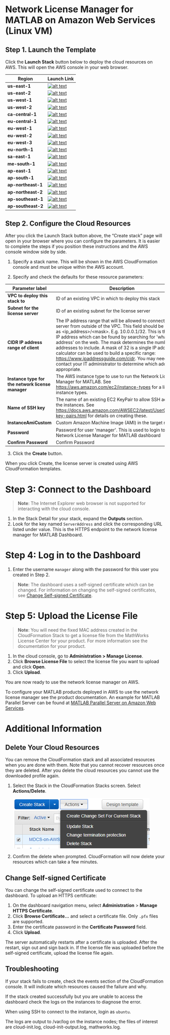 # Network License Manager for MATLAB on Amazon Web Services (Linux VM)

## Step 1. Launch the Template

Click the **Launch Stack** button below to deploy the cloud resources on AWS. This will open the AWS console in your web browser.

| Region | Launch Link |
| --------------- | ----------- |
| **us-east-1** | [![alt text](https://s3.amazonaws.com/cloudformation-examples/cloudformation-launch-stack.png "Start an cluster using the template")](https://us-east-1.console.aws.amazon.com/cloudformation/home?region=us-east-1#/stacks/create/review?templateURL=https://network-license-manager-for-matlab-on-aws.s3.amazonaws.com/R2023a/license-manager-template.json) |
| **us-east-2** | [![alt text](https://s3.amazonaws.com/cloudformation-examples/cloudformation-launch-stack.png "Start an cluster using the template")](https://us-east-2.console.aws.amazon.com/cloudformation/home?region=us-east-2#/stacks/create/review?templateURL=https://network-license-manager-for-matlab-on-aws.s3.amazonaws.com/R2023a/license-manager-template.json) |
| **us-west-1** | [![alt text](https://s3.amazonaws.com/cloudformation-examples/cloudformation-launch-stack.png "Start an cluster using the template")](https://us-west-1.console.aws.amazon.com/cloudformation/home?region=us-west-1#/stacks/create/review?templateURL=https://network-license-manager-for-matlab-on-aws.s3.amazonaws.com/R2023a/license-manager-template.json) |
| **us-west-2** | [![alt text](https://s3.amazonaws.com/cloudformation-examples/cloudformation-launch-stack.png "Start an cluster using the template")](https://us-west-2.console.aws.amazon.com/cloudformation/home?region=us-west-2#/stacks/create/review?templateURL=https://network-license-manager-for-matlab-on-aws.s3.amazonaws.com/R2023a/license-manager-template.json) |
| **ca-central-1** | [![alt text](https://s3.amazonaws.com/cloudformation-examples/cloudformation-launch-stack.png "Start an cluster using the template")](https://ca-central-1.console.aws.amazon.com/cloudformation/home?region=ca-central-1#/stacks/create/review?templateURL=https://network-license-manager-for-matlab-on-aws.s3.amazonaws.com/R2023a/license-manager-template.json) |
| **eu-central-1** | [![alt text](https://s3.amazonaws.com/cloudformation-examples/cloudformation-launch-stack.png "Start an cluster using the template")](https://eu-central-1.console.aws.amazon.com/cloudformation/home?region=eu-central-1#/stacks/create/review?templateURL=https://network-license-manager-for-matlab-on-aws.s3.amazonaws.com/R2023a/license-manager-template.json) |
| **eu-west-1** | [![alt text](https://s3.amazonaws.com/cloudformation-examples/cloudformation-launch-stack.png "Start an cluster using the template")](https://eu-west-1.console.aws.amazon.com/cloudformation/home?region=eu-west-1#/stacks/create/review?templateURL=https://network-license-manager-for-matlab-on-aws.s3.amazonaws.com/R2023a/license-manager-template.json) |
| **eu-west-2** | [![alt text](https://s3.amazonaws.com/cloudformation-examples/cloudformation-launch-stack.png "Start an cluster using the template")](https://eu-west-2.console.aws.amazon.com/cloudformation/home?region=eu-west-2#/stacks/create/review?templateURL=https://network-license-manager-for-matlab-on-aws.s3.amazonaws.com/R2023a/license-manager-template.json) |
| **eu-west-3** | [![alt text](https://s3.amazonaws.com/cloudformation-examples/cloudformation-launch-stack.png "Start an cluster using the template")](https://eu-west-3.console.aws.amazon.com/cloudformation/home?region=eu-west-3#/stacks/create/review?templateURL=https://network-license-manager-for-matlab-on-aws.s3.amazonaws.com/R2023a/license-manager-template.json) |
| **eu-north-1** | [![alt text](https://s3.amazonaws.com/cloudformation-examples/cloudformation-launch-stack.png "Start an cluster using the template")](https://eu-north-1.console.aws.amazon.com/cloudformation/home?region=eu-north-1#/stacks/create/review?templateURL=https://network-license-manager-for-matlab-on-aws.s3.amazonaws.com/R2023a/license-manager-template.json) |
| **sa-east-1** | [![alt text](https://s3.amazonaws.com/cloudformation-examples/cloudformation-launch-stack.png "Start an cluster using the template")](https://sa-east-1.console.aws.amazon.com/cloudformation/home?region=sa-east-1#/stacks/create/review?templateURL=https://network-license-manager-for-matlab-on-aws.s3.amazonaws.com/R2023a/license-manager-template.json) |
| **me-south-1** | [![alt text](https://s3.amazonaws.com/cloudformation-examples/cloudformation-launch-stack.png "Start an cluster using the template")](https://me-south-1.console.aws.amazon.com/cloudformation/home?region=me-south-1#/stacks/create/review?templateURL=https://network-license-manager-for-matlab-on-aws.s3.amazonaws.com/R2023a/license-manager-template.json) |
| **ap-east-1** | [![alt text](https://s3.amazonaws.com/cloudformation-examples/cloudformation-launch-stack.png "Start an cluster using the template")](https://ap-east-1.console.aws.amazon.com/cloudformation/home?region=ap-east-1#/stacks/create/review?templateURL=https://network-license-manager-for-matlab-on-aws.s3.amazonaws.com/R2023a/license-manager-template.json) |
| **ap-south-1** | [![alt text](https://s3.amazonaws.com/cloudformation-examples/cloudformation-launch-stack.png "Start an cluster using the template")](https://ap-south-1.console.aws.amazon.com/cloudformation/home?region=ap-south-1#/stacks/create/review?templateURL=https://network-license-manager-for-matlab-on-aws.s3.amazonaws.com/R2023a/license-manager-template.json) |
| **ap-northeast-1** | [![alt text](https://s3.amazonaws.com/cloudformation-examples/cloudformation-launch-stack.png "Start an cluster using the template")](https://ap-northeast-1.console.aws.amazon.com/cloudformation/home?region=ap-northeast-1#/stacks/create/review?templateURL=https://network-license-manager-for-matlab-on-aws.s3.amazonaws.com/R2023a/license-manager-template.json) |
| **ap-northeast-2** | [![alt text](https://s3.amazonaws.com/cloudformation-examples/cloudformation-launch-stack.png "Start an cluster using the template")](https://ap-northeast-2.console.aws.amazon.com/cloudformation/home?region=ap-northeast-2#/stacks/create/review?templateURL=https://network-license-manager-for-matlab-on-aws.s3.amazonaws.com/R2023a/license-manager-template.json) |
| **ap-southeast-1** | [![alt text](https://s3.amazonaws.com/cloudformation-examples/cloudformation-launch-stack.png "Start an cluster using the template")](https://ap-southeast-1.console.aws.amazon.com/cloudformation/home?region=ap-southeast-1#/stacks/create/review?templateURL=https://network-license-manager-for-matlab-on-aws.s3.amazonaws.com/R2023a/license-manager-template.json) |
| **ap-southeast-2** | [![alt text](https://s3.amazonaws.com/cloudformation-examples/cloudformation-launch-stack.png "Start an cluster using the template")](https://ap-southeast-2.console.aws.amazon.com/cloudformation/home?region=ap-southeast-2#/stacks/create/review?templateURL=https://network-license-manager-for-matlab-on-aws.s3.amazonaws.com/R2023a/license-manager-template.json) |


## Step 2. Configure the Cloud Resources
After you click the Launch Stack button above, the “Create stack” page will open in your browser where you can configure the parameters. It is easier to complete the steps if you position these instructions and the AWS console window side by side.

1. Specify a stack name. This will be shown in the AWS CloudFormation console and must be unique within the AWS account.

2. Specify and check the defaults for these resource parameters:

| Parameter label | Description |
| --------------- | ----------- |
| **VPC to deploy this stack to** | ID of an existing VPC in which to deploy this stack |
| **Subnet for the license server** | ID of an existing subnet for the license server |
| **CIDR IP address range of client** | The IP address range that will be allowed to connect to this server from outside of the VPC. This field should be formatted as \<ip_address>/\<mask>. E.g. 10.0.0.1/32. This is the public IP address which can be found by searching for 'what is my ip address' on the web. The mask determines the number of IP addresses to include. A mask of 32 is a single IP address. This calculator can be used to build a specific range: https://www.ipaddressguide.com/cidr. You may need to contact your IT administrator to determine which address is appropriate. |
| **Instance type for the network license manager** | The AWS instance type to use to run the Network License Manager for MATLAB. See https://aws.amazon.com/ec2/instance-types for a list of instance types. |
| **Name of SSH key** | The name of an existing EC2 KeyPair to allow SSH access to all the instances. See https://docs.aws.amazon.com/AWSEC2/latest/UserGuide/ec2-key-pairs.html for details on creating these. |
| **InstanceAmiCustom** | Custom Amazon Machine Image (AMI) in the target region |
| **Password** | Password for user 'manager'. This is used to login to the Network License Manager for MATLAB dashboard |
| **Confirm Password** | Confirm Password |


3. Click the **Create** button.

When you click Create, the license server is created using AWS CloudFormation templates.

# Step 3: Connect to the Dashboard
> **Note**: The Internet Explorer web browser is not supported for interacting with the cloud console.

1. In the Stack Detail for your stack, expand the **Outputs** section.
2. Look for the key named `ServerAddress` and click the corresponding URL listed under value. This is the HTTPS endpoint to the network license manager for MATLAB Dashboard.

# Step 4: Log in to the Dashboard

1. Enter the username `manager` along with the password for this user you created in Step 2.

> **Note**: The dashboard uses a self-signed certificate which can be changed. For information on changing the self-signed certificates, see [Change Self-signed Certificate](#change-self-signed-certificate).

# Step 5: Upload the License File
> **Note**: You will need the fixed MAC address created in the CloudFormation Stack to get a license file from the MathWorks License Center for your product. For more information see the documentation for your product.

1. In the cloud console, go to **Administration > Manage License**.
2. Click **Browse License File** to select the license file you want to upload and click **Open**.
3. Click **Upload**.

You are now ready to use the network license manager on AWS.

To configure your MATLAB products deployed in AWS to use the network license manager see the product documentation. An example for MATLAB Parallel Server can be found at [MATLAB Parallel Server on Amazon Web Services](https://github.com/mathworks-ref-arch/matlab-parallel-server-on-aws).

# Additional Information
## Delete Your Cloud Resources
You can remove the CloudFormation stack and all associated resources when you are done with them. Note that you cannot recover resources once they are deleted. After you delete the cloud resources you cannot use the downloaded profile again.

1. Select the Stack in the CloudFormation Stacks screen.  Select **Actions/Delete**.

     ![CloudFormation Stacks Output](../../img/cloudformation-delete-stack.png)

2. Confirm the delete when prompted.  CloudFormation will now delete your resources which can take a few minutes.

## Change Self-signed Certificate
You can change the self-signed certificate used to connect to the dashboard. To upload an HTTPS certificate:
1. On the dashboard navigation menu, select **Administration** > **Manage HTTPS Certificate**.
1. Click **Browse Certificate...** and select a certificate file. Only `.pfx` files are supported.
1. Enter the certificate password in the **Certificate Password** field.
1. Click **Upload**.

The server automatically restarts after a certificate is uploaded. After the restart, sign out and sign back in. If the license file was uploaded before the self-signed certificate, upload the license file again.

## Troubleshooting
If your stack fails to create, check the events section of the CloudFormation console. It will indicate which resources caused the failure and why.

If the stack created successfully but you are unable to access the dashboard check the logs on the instances to diagnose the error.

When using SSH to connect to the instance, login as `ubuntu`.

The logs are output to /var/log on the instance nodes; the files of interest are cloud-init.log, cloud-init-output.log, mathworks.log.